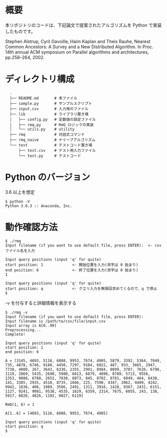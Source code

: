 # 概要

本リポジトリのコードは、下記論文で提案されたアルゴリズムを Python で実装したものです。

Stephen Alstrup, Cyril Gavoille, Haim Kaplan and Theis Rauhe, Nearest Common Ancestors: A Survey and a New Distributed Algorithm. In Proc. 14th annual ACM symposium on Parallel algorithms and architectures, pp.258–264, 2002.

# ディレクトリ構成

```
  .
  ├── README.md       # 本ファイル
  ├── sample.py       # サンプルスクリプト
  ├── input.csv       # 入力用のファイル
  ├── lib             # ライブラリ置き場
  │   ├── config.py   # 定数値の設定ファイル
  │   ├── rmq.py      # RmQ ロジックの実装
  │   └── utils.py    # utility
  ├── rmq             # 対話式コマンド
  ├── rmq_naive       # ナイーブアルゴリズム
  └── test            # テストコード置き場
      ├── test.csv    # テスト用入力ファイル
      └── test.py     # テストコード
```
  
# Python のバージョン

3.6 以上を想定

```
$ python -V
Python 3.6.3 :: Anaconda, Inc.
```

# 動作確認方法

```
$ ./rmq
Input filename (if you want to use default file, press ENTER):  <- csvファイル名を入力

Input query positions (input 'q' for quite)
start position: 1             <- 開始位置を入力(添字は 0 始まり)
end position: 6               <- 終了位置を入力(添字は 0 始まり)
1

Input query positions (input 'q' for quite)
start position: q             <- クエリ入力を無限回求めてくるので、q で停止
$ 
```

-v を付与すると詳細情報を表示する

```
$ ./rmq -v
Input filename (if you want to use default file, press ENTER):
Input filename is /path/to/csv/file/input.csv
Input array is A[0..99]
Preprocessing...
Complete!

Input query positions (input 'q' for quite)
start position: 1
end position: 6

A = [3145, 4693, 5116, 6808, 9953, 7674, 4905, 5879, 3392, 5364, 7049, 735, 4878, 6746, 9180, 4450, 7297, 9184, 6022, 487, 933, 3665, 2947, 7738, 4080, 267, 3643, 6336, 2355, 2991, 8984, 8099, 3707, 7626, 6798, 1119, 2869, 5435, 2690, 5980, 6613, 6879, 4896, 8789, 5713, 9556, 1353, 9088, 6780, 2652, 7830, 8873, 845, 8702, 8701, 6049, 464, 6438, 141, 3385, 2935, 4510, 8735, 1666, 225, 7590, 4347, 2062, 4409, 4242, 9942, 1836, 406, 1989, 3506, 2491, 1311, 3916, 1428, 9367, 2431, 6151, 1127, 9241, 9081, 9538, 4535, 1629, 6359, 2314, 7675, 6055, 243, 138, 5917, 6026, 4826, 1192, 8027, 6119]

RmQ(1, 6) = 1

A[1..6] = [4693, 5116, 6808, 9953, 7674, 4905]

Input query positions (input 'q' for quite)
start position: q
$ 
```
